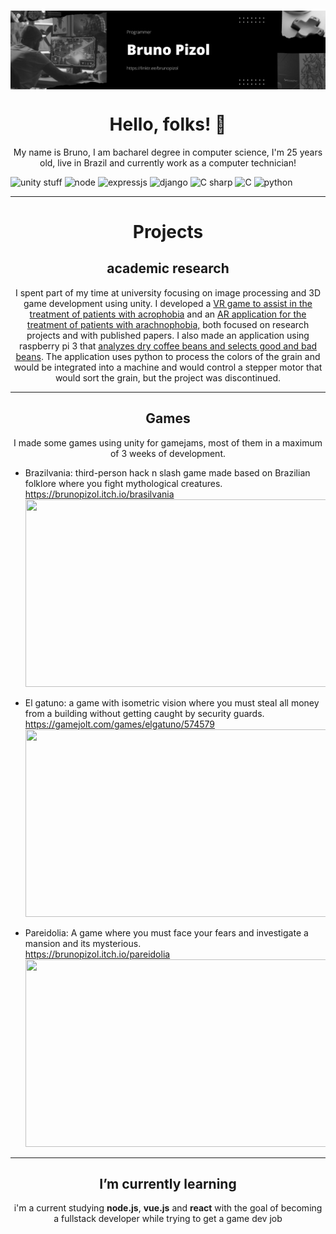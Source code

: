 ###
<p align="center">
 <img  src="https://github.com/brunopizol/brunopizol/blob/main/reader_img.jfif" align="center" alt="header banner with name em linktree link" />
 <h1 align="center">Hello, folks! 👋</h1>
 <p align="center">My name is Bruno, I am bacharel degree in computer science,
I'm 25 years old, live in Brazil and currently work as a computer technician!
</p>
 
</p>



   ![unity stuff](https://img.shields.io/badge/tool-unity-green?style=for-the-badge&logo=unity) ![node](https://img.shields.io/badge/tool-node.js-green?style=for-the-badge&logo=nodejs) ![expressjs](https://img.shields.io/badge/framework-express.js-blue?style=for-the-badge&logo=express) ![django](https://img.shields.io/badge/framework-django-blue?style=for-the-badge&logo=django) ![C sharp](https://img.shields.io/badge/code-CSharp-red?style=for-the-badge&logo=Csharp) ![C](https://img.shields.io/badge/code-C-red?style=for-the-badge&logo=C) ![python](https://img.shields.io/badge/code-python-red?style=for-the-badge&logo=python)
<hr>
<h1 align="center">Projects</h1>
<h2 align="center">academic research</h2>
<p align="center">I spent part of my time at university focusing on image processing and 3D game development using unity. I developed a <a href="https://drive.google.com/file/d/1zGm144yiDmq8R3pE5ZqZf66XYSpd-p5H/view">VR game to assist in the treatment of patients with acrophobia</a> and an <a href="https://drive.google.com/file/d/1QYsnVK3YidNpRjbK_nuc9Jac0MnW1dv1/view">AR application for the treatment of patients with arachnophobia,</a> both focused on research projects and with published papers. I also made an application using raspberry pi 3 that <a href="https://docs.google.com/document/d/12srGHvZRDcTmyLTJmXtsIU6OnC0uFBTq/edit">analyzes dry coffee beans and selects good and bad beans</a>. The application uses python to process the colors of the grain and would be integrated into a machine and would control a stepper motor that would sort the grain, but the project was discontinued.</p>
<hr>
<h2 align="center">Games</h2>
<p align="center">I made some games using unity for gamejams, most of them in a maximum of 3 weeks of development. </p>

- Brazilvania: third-person hack n slash game made based on Brazilian folklore where you fight mythological creatures.
  https://brunopizol.itch.io/brasilvania
  <br>
  <img src="https://img.itch.zone/aW1hZ2UvNzc2Mjk0LzQzNDQ4MDUucG5n/original/cYSB1R.png" width="500" height="300">

- El gatuno: a game with isometric vision where you must steal all money from a building without getting caught by security guards.
  https://gamejolt.com/games/elgatuno/574579
  <br>
  <img src="https://img.itch.zone/aW1hZ2UvMTA3MjQxMC83MDY4NTQ3LnBuZw==/original/pL3bf0.png" width="500" height="300">
  
- Pareidolia: A game where you must face your fears and investigate a mansion and its mysterious.
  <br>
https://brunopizol.itch.io/pareidolia
  <br>
  <img src="https://m.gjcdn.net/game-screenshot/300/5274016-mvhivrwv-v4.webp" width="500" height="300">
 </p>
<hr>
<h2 align="center"> I’m currently learning </h2>
<p align="center"> i'm a current studying <b>node.js</b>, <b>vue.js</b> and <b>react</b> with the goal of becoming a fullstack developer while trying to get a game dev job</p>
<!--
**brunopizol/brunopizol** is a ✨ _special_ ✨ repository because its `README.md` (this file) appears on your GitHub profile.

Here are some ideas to get you started:

- 🔭 I’m currently working on ...
- 🌱 I’m currently learning ...
- 👯 I’m looking to collaborate on ...
- 🤔 I’m looking for help with ...
- 💬 Ask me about ...
- 📫 How to reach me: ...
- 😄 Pronouns: ...
- ⚡ Fun fact: ...
-->
